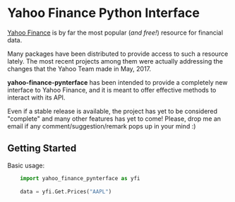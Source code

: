 **Yahoo Finance Python Interface**
===================

 [Yahoo Finance](https://finance.yahoo.com/) is by far the most popular (_and free!_) resource for financial data. 

Many packages have been distributed to provide access to such a resource lately.
The most recent projects among them were actually addressing the changes that the Yahoo Team made in May, 2017. 

**yahoo-finance-pynterface** has been intended to provide a completely new interface to Yahoo Finance,
and it is meant to offer effective methods to interact with its API. 

Even if a stable release is available, the project has yet to be considered "complete" and many other features has yet to come!
Please, drop me an email if any comment/suggestion/remark pops up in your mind :)


Getting Started
-------------

Basic usage:

```python
    import yahoo_finance_pynterface as yfi
    
    data = yfi.Get.Prices("AAPL")
```
